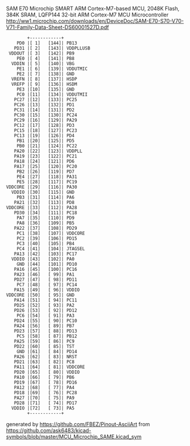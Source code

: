 SAM E70 Microchip SMART ARM Cortex-M7-based MCU, 2048K Flash, 384K SRAM, LQFP144
32-bit ARM Cortex-M7 MCU Microcontroller
http://ww1.microchip.com/downloads/en/DeviceDoc/SAM-E70-S70-V70-V71-Family-Data-Sheet-DS60001527D.pdf


	        +------------+
	    PD0 |[ 1]   [144]| PB13
	   PD31 |[ 2]   [143]| VDDPLLUSB
	 VDDOUT |[ 3]   [142]| PB9
	    PE0 |[ 4]   [141]| PB8
	  VDDIN |[ 5]   [140]| VBG
	    PE1 |[ 6]   [139]| VDDUTMIC
	    PE2 |[ 7]   [138]| GND
	  VREFN |[ 8]   [137]| HSDP
	  VREFP |[ 9]   [136]| HSDM
	    PE3 |[10]   [135]| GND
	    PC0 |[11]   [134]| VDDUTMII
	   PC27 |[12]   [133]| PC25
	   PC26 |[13]   [132]| PD1
	   PC31 |[14]   [131]| PD2
	   PC30 |[15]   [130]| PC24
	   PC29 |[16]   [129]| PA29
	   PC12 |[17]   [128]| PD3
	   PC15 |[18]   [127]| PC23
	   PC13 |[19]   [126]| PD4
	    PB1 |[20]   [125]| PD5
	    PB0 |[21]   [124]| PC22
	   PA20 |[22]   [123]| VDDPLL
	   PA19 |[23]   [122]| PC21
	   PA18 |[24]   [121]| PD6
	   PA17 |[25]   [120]| PC20
	    PB2 |[26]   [119]| PD7
	    PE4 |[27]   [118]| PA31
	    PE5 |[28]   [117]| PC19
	VDDCORE |[29]   [116]| PA30
	  VDDIO |[30]   [115]| GND
	    PB3 |[31]   [114]| PA6
	   PA21 |[32]   [113]| PD8
	VDDCORE |[33]   [112]| PA28
	   PD30 |[34]   [111]| PC18
	    PA7 |[35]   [110]| PD9
	    PA8 |[36]   [109]| PB5
	   PA22 |[37]   [108]| PD29
	    PC1 |[38]   [107]| VDDCORE
	    PC2 |[39]   [106]| PD15
	    PC3 |[40]   [105]| PB4
	    PC4 |[41]   [104]| JTAGSEL
	   PA13 |[42]   [103]| PC17
	  VDDIO |[43]   [102]| PA0
	    GND |[44]   [101]| PD10
	   PA16 |[45]   [100]| PC16
	   PA23 |[46]   [ 99]| PA1
	   PD27 |[47]   [ 98]| PD11
	    PC7 |[48]   [ 97]| PC14
	   PA15 |[49]   [ 96]| VDDIO
	VDDCORE |[50]   [ 95]| GND
	   PA14 |[51]   [ 94]| PC11
	   PD25 |[52]   [ 93]| PA2
	   PD26 |[53]   [ 92]| PD12
	    PC6 |[54]   [ 91]| PA3
	   PD24 |[55]   [ 90]| PC10
	   PA24 |[56]   [ 89]| PB7
	   PD23 |[57]   [ 88]| PD13
	    PC5 |[58]   [ 87]| PB12
	   PA25 |[59]   [ 86]| PC9
	   PD22 |[60]   [ 85]| TST
	    GND |[61]   [ 84]| PD14
	   PA26 |[62]   [ 83]| NRST
	   PD21 |[63]   [ 82]| PC8
	   PA11 |[64]   [ 81]| VDDCORE
	   PD20 |[65]   [ 80]| VDDIO
	   PA10 |[66]   [ 79]| PB6
	   PD19 |[67]   [ 78]| PD16
	   PA12 |[68]   [ 77]| PA4
	   PD18 |[69]   [ 76]| PC28
	   PA27 |[70]   [ 75]| PA9
	   PD28 |[71]   [ 74]| PD17
	  VDDIO |[72]   [ 73]| PA5
	        +------------+


generated by https://github.com/FBEZ/Pinout-AsciiArt from https://github.com/ask6483/kicad-symbols/blob/master/MCU_Microchip_SAME.kicad_sym